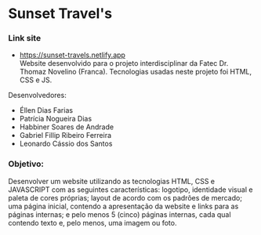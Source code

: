 # Sunset Travel's

### Link site
- https://sunset-travels.netlify.app <br>
Website desenvolvido para o projeto interdisciplinar da Fatec Dr. Thomaz Novelino (Franca). Tecnologias usadas neste projeto foi HTML, CSS e JS.

Desenvolvedores:
- Éllen Dias Farias
- Patrícia Nogueira Dias
- Habbiner Soares de Andrade
- Gabriel Fillip Ribeiro Ferreira 
- Leonardo Cássio dos Santos
 
### Objetivo:

Desenvolver um website utilizando as tecnologias HTML, CSS e JAVASCRIPT com as seguintes características:
logotipo, identidade visual e paleta de cores próprias; layout de acordo com os padrões de mercado; uma página inicial, contendo a apresentação da website e links para as páginas internas; e pelo menos 5 (cinco) páginas internas, cada qual contendo texto e, pelo menos, uma imagem ou foto.